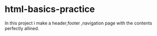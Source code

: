# html-basics-practice
In this project  i  make a header,footer ,navigation page with the contents perfectly allined.
